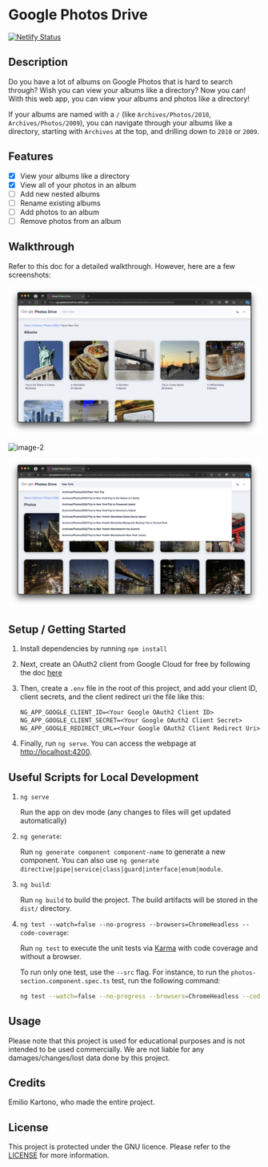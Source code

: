 # Google Photos Drive

[![Netlify Status](https://api.netlify.com/api/v1/badges/8f40be5e-e519-445d-acde-ab30d2209d7b/deploy-status)](https://app.netlify.com/sites/googlephotosdrive/deploys)

## Description

Do you have a lot of albums on Google Photos that is hard to search through? Wish you can view your albums like a directory? Now you can! With this web app, you can view your albums and photos like a directory!

If your albums are named with a `/` (like `Archives/Photos/2010`, `Archives/Photos/2009`), you can navigate through your albums like a directory, starting with `Archives` at the top, and drilling down to `2010` or `2009`.

## Features

- [x] View your albums like a directory
- [x] View all of your photos in an album
- [ ] Add new nested albums
- [ ] Rename existing albums
- [ ] Add photos to an album
- [ ] Remove photos from an album

## Walkthrough

Refer to this doc for a detailed walkthrough. However, here are a few screenshots:

![image-1](./docs/home/images/image-1.png)

![image-2](./docs/home/images/image-2.png)

![image-3](./docs/home/images/image-3.png)

## Setup / Getting Started

1. Install dependencies by running `npm install`

2. Next, create an OAuth2 client from Google Cloud for free by following the doc [here](./docs/setting-up-oauth2/README.md)

3. Then, create a `.env` file in the root of this project, and add your client ID, client secrets, and the client redirect uri the file like this:

    ```.env
    NG_APP_GOOGLE_CLIENT_ID=<Your Google OAuth2 Client ID>
    NG_APP_GOOGLE_CLIENT_SECRET=<Your Google OAuth2 Client Secret>
    NG_APP_GOOGLE_REDIRECT_URL=<Your Google OAuth2 Client Redirect Uri>
    ```

4. Finally, run `ng serve`. You can access the webpage at <http://localhost:4200>.

## Useful Scripts for Local Development

1. `ng serve`

    Run the app on dev mode (any changes to files will get updated automatically)

2. `ng generate`:

    Run `ng generate component component-name` to generate a new component. You can also use `ng generate directive|pipe|service|class|guard|interface|enum|module`.

3. `ng build`:

    Run `ng build` to build the project. The build artifacts will be stored in the `dist/` directory.

4. `ng test --watch=false --no-progress --browsers=ChromeHeadless --code-coverage`:

    Run `ng test` to execute the unit tests via [Karma](https://karma-runner.github.io) with code coverage and without a browser.

    To run only one test, use the `--src` flag. For instance, to run the `photos-section.component.spec.ts` test, run the following command:

    ```bash
    ng test --watch=false --no-progress --browsers=ChromeHeadless --code-coverage --src=src/app/pages/content-page/photos-section/__tests__/photos-section.component.spec.ts
    ```

## Usage

Please note that this project is used for educational purposes and is not intended to be used commercially. We are not liable for any damages/changes/lost data done by this project.

## Credits

Emilio Kartono, who made the entire project.

## License

This project is protected under the GNU licence. Please refer to the [LICENSE](./LICENSE) for more information.
